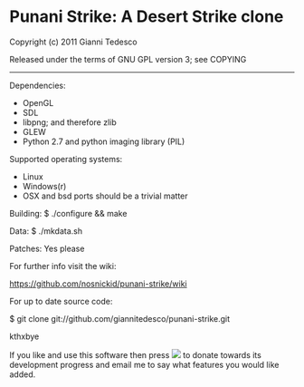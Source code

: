 # Punani Strike: A Desert Strike clone

Copyright (c) 2011 Gianni Tedesco

Released under the terms of GNU GPL version 3; see COPYING

---

Dependencies:
 - OpenGL
 - SDL
 - libpng; and therefore zlib
 - GLEW
 - Python 2.7 and python imaging library (PIL)

Supported operating systems:
 - Linux
 - Windows(r)
 - OSX and bsd ports should be a trivial matter

Building:
 $ ./configure && make

Data:
 $ ./mkdata.sh

Patches:
 Yes please

For further info visit the wiki:

https://github.com/nosnickid/punani-strike/wiki

For up to date source code:

$ git clone git://github.com/giannitedesco/punani-strike.git

kthxbye


If you like and use this software then press [<img src="http://www.paypalobjects.com/en_US/i/btn/btn_donate_SM.gif">](https://www.paypal.com/cgi-bin/webscr?cmd=_donations&business=gianni%40scaramanga%2eco%2euk&lc=GB&item_name=Gianni%20Tedesco&item_number=scaramanga&currency_code=GBP&bn=PP%2dDonationsBF%3abtn_donateCC_LG%2egif%3aNonHosted) to donate towards its development progress and email me to say what features you would like added.
